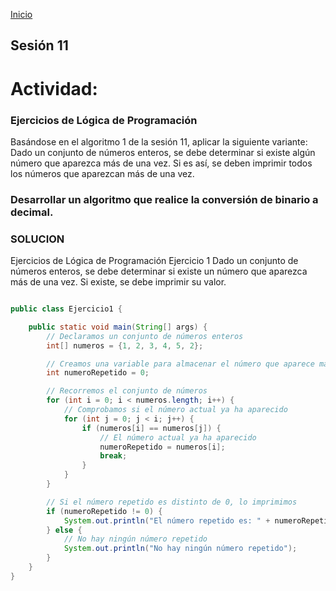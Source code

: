 <!-- No borrar o modificar -->
[Inicio](./index.md)

## Sesión 11 


<!-- Su documentación aquí -->


# Actividad:

### Ejercicios de Lógica de Programación

Basándose en el algoritmo 1 de la sesión 11, aplicar la siguiente variante: Dado un conjunto de números enteros, se debe determinar si existe algún número que aparezca más de una vez. Si es así, se deben imprimir todos los números que aparezcan más de una vez.

### Desarrollar un algoritmo que realice la conversión de binario a decimal.

### SOLUCION


Ejercicios de Lógica de Programación
Ejercicio 1
Dado un conjunto de números enteros, se debe determinar si existe un número que aparezca más de una vez. Si existe, se debe imprimir su valor.


```java

public class Ejercicio1 {

    public static void main(String[] args) {
        // Declaramos un conjunto de números enteros
        int[] numeros = {1, 2, 3, 4, 5, 2};

        // Creamos una variable para almacenar el número que aparece más de una vez
        int numeroRepetido = 0;

        // Recorremos el conjunto de números
        for (int i = 0; i < numeros.length; i++) {
            // Comprobamos si el número actual ya ha aparecido
            for (int j = 0; j < i; j++) {
                if (numeros[i] == numeros[j]) {
                    // El número actual ya ha aparecido
                    numeroRepetido = numeros[i];
                    break;
                }
            }
        }

        // Si el número repetido es distinto de 0, lo imprimimos
        if (numeroRepetido != 0) {
            System.out.println("El número repetido es: " + numeroRepetido);
        } else {
            // No hay ningún número repetido
            System.out.println("No hay ningún número repetido");
        }
    }
}
```

